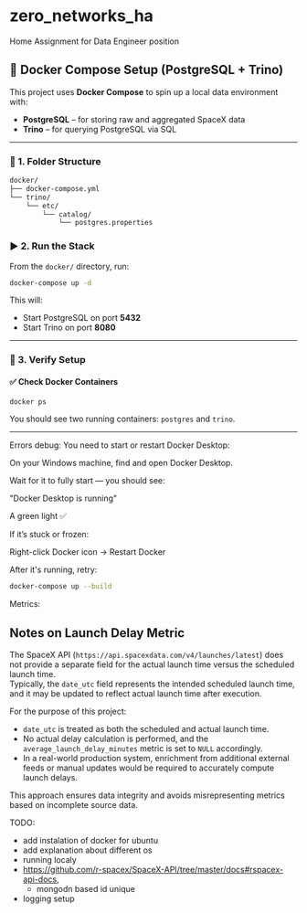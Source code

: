 # zero_networks_ha
Home Assignment for Data Engineer position

## 🐳 Docker Compose Setup (PostgreSQL + Trino)

This project uses **Docker Compose** to spin up a local data environment with:

- **PostgreSQL** – for storing raw and aggregated SpaceX data  
- **Trino** – for querying PostgreSQL via SQL

---

### 🧱 1. Folder Structure

```bash
docker/
├── docker-compose.yml
└── trino/
    └── etc/
        └── catalog/
            └── postgres.properties
```

### ▶️ 2. Run the Stack

From the `docker/` directory, run:

```bash
docker-compose up -d
```

This will:
- Start PostgreSQL on port **5432**
- Start Trino on port **8080**

---

### 🧪 3. Verify Setup

#### ✅ Check Docker Containers

```bash
docker ps
```

You should see two running containers: `postgres` and `trino`.

---

Errors debug:
You need to start or restart Docker Desktop:

On your Windows machine, find and open Docker Desktop.

Wait for it to fully start — you should see:

"Docker Desktop is running"

A green light ✅

If it’s stuck or frozen:

Right-click Docker icon → Restart Docker

After it's running, retry:
```bash
docker-compose up --build
```


Metrics:
## Notes on Launch Delay Metric

The SpaceX API (`https://api.spacexdata.com/v4/launches/latest`) does not provide a separate field for the actual launch time versus the scheduled launch time.  
Typically, the `date_utc` field represents the intended scheduled launch time, and it may be updated to reflect actual launch time after execution.

For the purpose of this project:

- `date_utc` is treated as both the scheduled and actual launch time.
- No actual delay calculation is performed, and the `average_launch_delay_minutes` metric is set to `NULL` accordingly.
- In a real-world production system, enrichment from additional external feeds or manual updates would be required to accurately compute launch delays.

This approach ensures data integrity and avoids misrepresenting metrics based on incomplete source data.


TODO:
- add instalation of docker for ubuntu
- add explanation about different os
- running localy
- https://github.com/r-spacex/SpaceX-API/tree/master/docs#rspacex-api-docs, 
  - mongodn based id unique
- logging setup